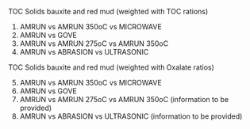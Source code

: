 TOC Solids bauxite and red mud (weighted with TOC rations)

1.	AMRUN vs AMRUN 350oC vs MICROWAVE
2.	AMRUN vs GOVE
3.	AMRUN vs AMRUN 275oC vs AMRUN 350oC
4.	AMRUN vs ABRASION vs ULTRASONIC

TOC Solids bauxite and red mud (weighted with Oxalate ratios)

5.	AMRUN vs AMRUN 350oC vs MICROWAVE
6.	AMRUN vs GOVE
7.	AMRUN vs AMRUN 275oC vs AMRUN 350oC (information to be provided)
8.	AMRUN vs ABRASION vs ULTRASONIC (information to be provided)
